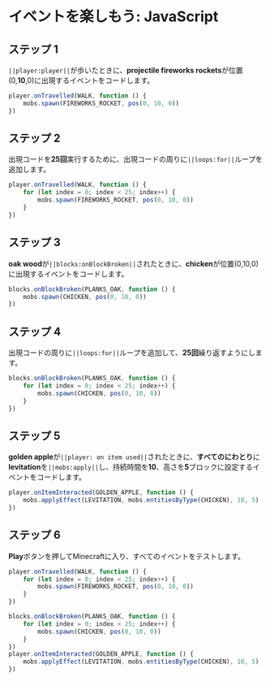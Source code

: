 # イベントを楽しもう: JavaScript

## ステップ 1
``||player:player||``が歩いたときに、**projectile fireworks rockets**が位置(0,**10**,0)に出現するイベントをコードします。

```javascript
player.onTravelled(WALK, function () {
    mobs.spawn(FIREWORKS_ROCKET, pos(0, 10, 0))
})
```

## ステップ 2
出現コードを**25回**実行するために、出現コードの周りに``||loops:for||``ループを追加します。

```javascript
player.onTravelled(WALK, function () {
    for (let index = 0; index < 25; index++) {
        mobs.spawn(FIREWORKS_ROCKET, pos(0, 10, 0))
    }
})
```

## ステップ 3
**oak wood**が``||blocks:onBlockBroken||``されたときに、**chicken**が位置(0,10,0)に出現するイベントをコードします。

```javascript
blocks.onBlockBroken(PLANKS_OAK, function () {
    mobs.spawn(CHICKEN, pos(0, 10, 0))
})
```

## ステップ 4
出現コードの周りに``||loops:for||``ループを追加して、**25回**繰り返すようにします。

```javascript
blocks.onBlockBroken(PLANKS_OAK, function () {
    for (let index = 0; index < 25; index++) {
        mobs.spawn(CHICKEN, pos(0, 10, 0))
    }
})
```

## ステップ 5
**golden apple**が``||player: on item used||``されたときに、**すべてのにわとり**に**levitation**を``||mobs:apply||``し、持続時間を**10**、高さを**5**ブロックに設定するイベントをコードします。

```javascript
player.onItemInteracted(GOLDEN_APPLE, function () {
    mobs.applyEffect(LEVITATION, mobs.entitiesByType(CHICKEN), 10, 5)
})
```

## ステップ 6
**Play**ボタンを押してMinecraftに入り、すべてのイベントをテストします。


```javascript
player.onTravelled(WALK, function () {
    for (let index = 0; index < 25; index++) {
        mobs.spawn(FIREWORKS_ROCKET, pos(0, 10, 0))
    }
})

blocks.onBlockBroken(PLANKS_OAK, function () {
    for (let index = 0; index < 25; index++) {
        mobs.spawn(CHICKEN, pos(0, 10, 0))
    }
})
player.onItemInteracted(GOLDEN_APPLE, function () {
    mobs.applyEffect(LEVITATION, mobs.entitiesByType(CHICKEN), 10, 5)
})
```